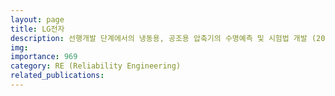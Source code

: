 ```yaml
---
layout: page
title: LG전자
description: 선행개발 단계에서의 냉동용, 공조용 압축기의 수명예측 및 시험법 개발 (2023.03 ~ 2024.02)
img: 
importance: 969
category: RE (Reliability Engineering)
related_publications:
---
```


